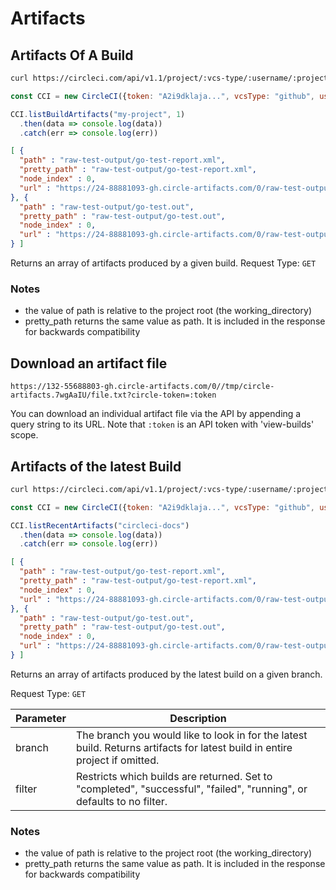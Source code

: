 # Artifacts

## Artifacts Of A Build

```sh
curl https://circleci.com/api/v1.1/project/:vcs-type/:username/:project/:build_num/artifacts?circle-token=:token
```

```javascript
const CCI = new CircleCI({token: "A2i9dklaja...", vcsType: "github", username: "circleUser123"})

CCI.listBuildArtifacts("my-project", 1)
  .then(data => console.log(data))
  .catch(err => console.log(err))
```

```json
[ {
  "path" : "raw-test-output/go-test-report.xml",
  "pretty_path" : "raw-test-output/go-test-report.xml",
  "node_index" : 0,
  "url" : "https://24-88881093-gh.circle-artifacts.com/0/raw-test-output/go-test-report.xml"
}, {
  "path" : "raw-test-output/go-test.out",
  "pretty_path" : "raw-test-output/go-test.out",
  "node_index" : 0,
  "url" : "https://24-88881093-gh.circle-artifacts.com/0/raw-test-output/go-test.out"
} ]
```


Returns an array of artifacts produced by a given build.
Request Type: `GET`

### Notes

* the value of path is relative to the project root (the working_directory)
* pretty_path returns the same value as path. It is included in the response for backwards compatibility


## Download an artifact file

```
https://132-55688803-gh.circle-artifacts.com/0//tmp/circle-artifacts.7wgAaIU/file.txt?circle-token=:token
```

You can download an individual artifact file via the API by appending a query string to its URL. Note that `:token` is an API token with 'view-builds' scope.

## Artifacts of the latest Build


```sh
curl https://circleci.com/api/v1.1/project/:vcs-type/:username/:project/latest/artifacts?circle-token=:token&branch=:branch&filter=:filter
```


```javascript
const CCI = new CircleCI({token: "A2i9dklaja...", vcsType: "github", username: "circleUser123"})

CCI.listRecentArtifacts("circleci-docs")
  .then(data => console.log(data))
  .catch(err => console.log(err))
```

```json
[ {
  "path" : "raw-test-output/go-test-report.xml",
  "pretty_path" : "raw-test-output/go-test-report.xml",
  "node_index" : 0,
  "url" : "https://24-88881093-gh.circle-artifacts.com/0/raw-test-output/go-test-report.xml"
}, {
  "path" : "raw-test-output/go-test.out",
  "pretty_path" : "raw-test-output/go-test.out",
  "node_index" : 0,
  "url" : "https://24-88881093-gh.circle-artifacts.com/0/raw-test-output/go-test.out"
} ]
```

Returns an array of artifacts produced by the latest build on a given branch.

Request Type: `GET`

**Parameter** | **Description**
------- | -------------
branch | The branch you would like to look in for the latest build. Returns artifacts for latest build in entire project if omitted.
filter | Restricts which builds are returned. Set to "completed", "successful", "failed", "running", or defaults to no filter.


### Notes

* the value of path is relative to the project root (the working_directory)
* pretty_path returns the same value as path. It is included in the response for backwards compatibility

